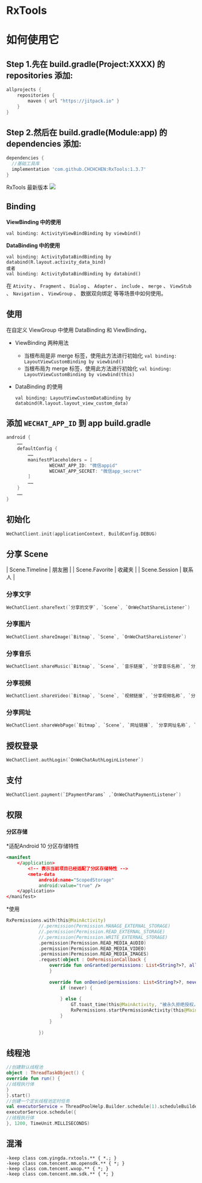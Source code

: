 # RxTools
# 如何使用它


## Step 1.先在 build.gradle(Project:XXXX) 的 repositories 添加:

```gradle
allprojects {
    repositories {
        maven { url "https://jitpack.io" }
    }
}
```

## Step 2.然后在 build.gradle(Module:app) 的 dependencies 添加:

```gradle
dependencies {
  //基础工具库
  implementation 'com.github.CHCHCHEN:RxTools:1.3.7'
}
```

RxTools 最新版本 [![](https://jitpack.io/v/CHCHCHEN/RxTools.svg)](https://jitpack.io/#CHCHCHEN/RxTools)

## Binding

**ViewBinding 中的使用**

```
val binding: ActivityViewBindBinding by viewbind()
```

**DataBinding 中的使用**

```
val binding: ActivityDataBindBinding by databind(R.layout.activity_data_bind)
或者
val binding: ActivityDataBindBinding by databind()
```

在 `Ativity` 、 `Fragment` 、 `Dialog` 、 `Adapter` 、 `include` 、 `merge` 、 `ViewStub` 、 `Navigation`  、 `ViewGroup` 、 数据双向绑定 等等场景中如何使用。

## 使用

在自定义 ViewGroup 中使用 DataBinding 和 ViewBinding，

* ViewBinding 两种用法
    * 当根布局是非 merge 标签，使用此方法进行初始化 `val binding: LayoutViewCustomBinding by viewbind()`
    * 当根布局为 merge 标签，使用此方法进行初始化 `val binding: LayoutViewCustomBinding by viewbind(this)`

* DataBinding 的使用

  ```
  val binding: LayoutViewCustomDataBinding by databind(R.layout.layout_view_custom_data)
  ```  


## 添加 `WECHAT_APP_ID` 到 app build.gradle

``` gradle
android {
    ……
    defaultConfig {
        ……
        manifestPlaceholders = [
                WECHAT_APP_ID: "微信appid"
                WECHAT_APP_SECRET: "微信app_secret"
        ]
        ……
    }
    ……
}
```

## 初始化

``` kotlin
WeChatClient.init(applicationContext, BuildConfig.DEBUG)
```

## 分享 Scene

| Scene.Timeline | 朋友圈 |
| Scene.Favorite | 收藏夹 |
| Scene.Session | 联系人 |

### 分享文字

``` kotlin
WeChatClient.shareText(`分享的文字`, `Scene`, `OnWeChatShareListener`)
```

### 分享图片

``` kotlin
WeChatClient.shareImage(`Bitmap`, `Scene`, `OnWeChatShareListener`)
```

### 分享音乐

``` kotlin
WeChatClient.shareMusic(`Bitmap`, `Scene`, `音乐链接`, `分享音乐名称`, `分享音乐描述`, `OnWeChatShareListener`)
```

### 分享视频

``` kotlin
WeChatClient.shareVideo(`Bitmap`, `Scene`, `视频链接`, `分享视频名称`, `分享视频描述`, `OnWeChatShareListener`)
```

### 分享网址

``` kotlin
WeChatClient.shareWebPage(`Bitmap`, `Scene`, `网址链接`, `分享网址名称`, `分享网址描述`, `OnWeChatShareListener`)
```


## 授权登录

``` kotlin
WeChatClient.authLogin(`OnWeChatAuthLoginListener`)
```


## 支付

``` kotlin
WeChatClient.payment(`IPaymentParams` ,`OnWeChatPaymentListener`)
```

## 权限

#### 分区存储

*适配Android 10 分区存储特性
``` xml
<manifest
    </application>
        <!-- 表示当前项目已经适配了分区存储特性 -->
        <meta-data
            android:name="ScopedStorage"
            android:value="true" />
    </application>
</manifest>
```
*使用

``` kotlin
RxPermissions.with(this@MainActivity)
            //.permission(Permission.MANAGE_EXTERNAL_STORAGE)
            //.permission(Permission.READ_EXTERNAL_STORAGE)
            //.permission(Permission.WRITE_EXTERNAL_STORAGE)
            .permission(Permission.READ_MEDIA_AUDIO)
            .permission(Permission.READ_MEDIA_VIDEO)
            .permission(Permission.READ_MEDIA_IMAGES)
            .request(object : OnPermissionCallback {
                override fun onGranted(permissions: List<String?>?, all: Boolean) {
                }
                
                override fun onDenied(permissions: List<String?>?, never: Boolean) {
                    if (never) {
                    
                    } else {
                        GT.toast_time(this@MainActivity, "被永久拒绝授权，请手动授予权限", 5000)
                        RxPermissions.startPermissionActivity(this@MainActivity, permissions)
                    }
                }
                
            })    
```

## 线程池

``` kotlin
//创建默认线程池
object : ThreadTaskObject() {
override fun run() {
//线程执行体
}
}.start()
//创建一个定长线程池定时任务
val executorService = ThreadPoolHelp.Builder.schedule(1).scheduleBuilder()
executorService.schedule({
//线程执行体
}, 1200, TimeUnit.MILLISECONDS)
```


## 混淆

```
-keep class com.yingda.rxtools.** { *.; }
-keep class com.tencent.mm.opensdk.** { *; }
-keep class com.tencent.wxop.** { *; }
-keep class com.tencent.mm.sdk.** { *; }

```
